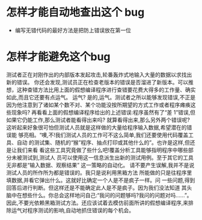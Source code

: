 # 怎样才能自动地查出这个 bug
- 编写无错代码的最好方法是把防上错误放在第一位

# 怎样才能避免这个bug
测试者正在对刚作出的内部版本发起攻击,轮番轰炸式地输入大量的数据以求找出新的错误。
你还会发现,测试员正在检查老版本的错误是否溜进了新版本。可以推想，这种查错方法比用上面的假想编译程序进行查错要花费大得多的工作量、确实如此,而且它还要有点运气。
运气?
是的,运气。测试者之所以能够发现错误,不正是因为他注意到了诸如某个数不对、某个功能没按所期望的方式工作或者程序瘫痪这些现象吗?
再看看上面的假想编译程序给出的上述错误:程序虽然有了“差 1”错误,但如果它仍能工作,那么测试者能看得出来吗? 就算看得出来,那么另外两个错误呢?
这听起来好象很可怕但测试人员就是这样做的大量给程序输入数据,希望潜在的错误能 够亮相。“噢,不!我们测试人员的工作可不这么简单,我们还要使用代码覆盖工具、自动 的测试集、随机的“猴”程序、抽点打印或其他什么的”。也许是这样,但还是让我们来看 看这些工具究竟做了些什么吧!覆盖分析工具能够指明程序中哪些部分未被测试到,测试人 员可以使用这一信息派生出新的测试用例。至于其它的工具无非都是“输入数据、观察结果” 这一策略的自动化。
请不要产生误解,我并不是说测试人员的所作所为都是错误的。我只是说利用黑箱方法 所能做的只是往程序里填数据,并看它弹出什么。这就好比确定一个人是不是疯子一样。问 一些问题,得到回答后进行判断。但这样还是不能确定此人是不是疯子。因为我们没法知道 其头脑中在想些什么。你总会这样地问自己:“我问的问题够吗?我问的问题对吗......”。
因此,不要光依赖黑箱测试方法。还应该试着去模仿前面所讲的假想编译程序,来排除运气对程序测试的影响,自动地抓住错误的每个机会。
